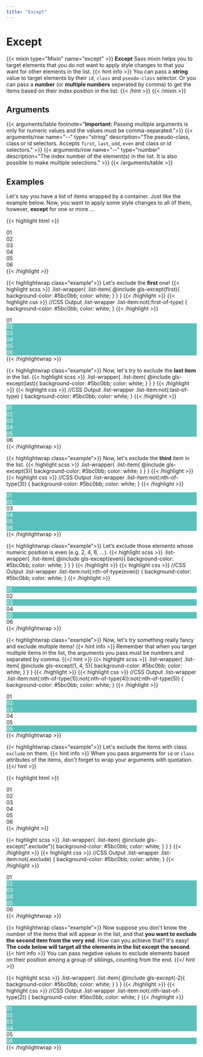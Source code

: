 ```yaml
---
title: "Except"
---
```


# Except

{{< mixin type="Mixin" name="except" >}}
**Except** Sass mixin helps you to target elements that you do not want to apply style changes to that you want for other elements in the list.
{{< hint info >}}
You can pass a **string** value to target elements by their `id`, `class` and `pseudo-class` selector. Or you can pass a **number** (or **multiple numbers** seperated by comma) to get the items based on their index position in the list.
{{< /hint >}}
{{< /mixin >}}

## Arguments

{{< arguments/table footnote="**Important:** Passing multiple arguments is only for numeric values and the values must be comma-separated.">}}
    {{< arguments/row name="--" type="string" description="The pseudo-class, class or id selectors. Accepts `first`, `last`, `odd`, `even` and class or id selectors." >}}
    {{< arguments/row name="--" type="number" description="The index number of the element(s) in the list. It is also possible to make multiple selections." >}}
{{< /arguments/table >}}

## Examples

Let's say you have a list of items wrapped by a container. Just like the example below. Now, you want to apply some style changes to all of them, however, **except** for one or more ...

{{< highlight html >}}
<div class="list-wrapper">
    <div class="list-item">01</div>
    <div class="list-item">02</div>
    <div class="list-item">03</div>
    <div class="list-item">04</div>
    <div class="list-item">05</div>
    <div class="list-item">06</div>
</div>
{{< /highlight >}}

{{< highlightwrap class="example">}}
Let's exclude the **first** one!
{{< highlight scss >}}
.list-wrapper{
    .list-item{
        @include gls-except(first){
            background-color: #5bc0bb;
            color: white;
        }
    }
}
{{< /highlight >}}
{{< highlight css >}}
//CSS Output
.list-wrapper .list-item:not(:first-of-type) {
    background-color: #5bc0bb;
    color: white;
}
{{< /highlight >}}
<style>
.list-wrapper.example01 .list-item:not(:first-of-type) {
    background-color: #5bc0bb;
    color: white;
}
</style>
<div class="list-wrapper example01">
    <div class="list-item">01</div>
    <div class="list-item">02</div>
    <div class="list-item">03</div>
    <div class="list-item">04</div>
    <div class="list-item">05</div>
    <div class="list-item">06</div>
</div>
{{< /highlightwrap >}}

{{< highlightwrap class="example">}}
Now, let's try to exclude the **last item** in the list.
{{< highlight scss >}}
.list-wrapper{
    .list-item{
        @include gls-except(last){
            background-color: #5bc0bb;
            color: white;
        }
    }
}
{{< /highlight >}}
{{< highlight css >}}
//CSS Output
.list-wrapper .list-item:not(:last-of-type) {
    background-color: #5bc0bb;
    color: white;
}
{{< /highlight >}}
<style>
.list-wrapper.example02 .list-item:not(:last-of-type) {
    background-color: #5bc0bb;
    color: white;
}
</style>
<div class="list-wrapper example02">
    <div class="list-item">01</div>
    <div class="list-item">02</div>
    <div class="list-item">03</div>
    <div class="list-item">04</div>
    <div class="list-item">05</div>
    <div class="list-item">06</div>
</div>
{{< /highlightwrap >}}


{{< highlightwrap class="example">}}
Now, let's exclude the **third** item in the list.
{{< highlight scss >}}
.list-wrapper{
    .list-item{
        @include gls-except(3){
            background-color: #5bc0bb;
            color: white;
        }
    }
}
{{< /highlight >}}
{{< highlight css >}}
//CSS Output
.list-wrapper .list-item:not(:nth-of-type(3)) {
    background-color: #5bc0bb;
    color: white;
}
{{< /highlight >}}
<style>
.list-wrapper.example03 .list-item:not(:nth-of-type(3)) {
    background-color: #5bc0bb;
    color: white;
}
</style>
<div class="list-wrapper example03">
    <div class="list-item">01</div>
    <div class="list-item">02</div>
    <div class="list-item">03</div>
    <div class="list-item">04</div>
    <div class="list-item">05</div>
    <div class="list-item">06</div>
</div>
{{< /highlightwrap >}}

{{< highlightwrap class="example">}}
Let’s exclude those elements whose numeric position is even (e.g. 2, 4, 6, ...).
{{< highlight scss >}}
.list-wrapper{
    .list-item{
        @include gls-except(even){
            background-color: #5bc0bb;
            color: white;
        }
    }
}
{{< /highlight >}}
{{< highlight css >}}
//CSS Output
.list-wrapper .list-item:not(:nth-of-type(even)) {
    background-color: #5bc0bb;
    color: white;
}
{{< /highlight >}}
<style>
.list-wrapper.example04 .list-item:not(:nth-of-type(even)) {
    background-color: #5bc0bb;
    color: white;
}
</style>
<div class="list-wrapper example04">
    <div class="list-item">01</div>
    <div class="list-item">02</div>
    <div class="list-item">03</div>
    <div class="list-item">04</div>
    <div class="list-item">05</div>
    <div class="list-item">06</div>
</div>
{{< /highlightwrap >}}

{{< highlightwrap class="example">}}
Now, let's try something really fancy and exclude multiple items!
{{< hint info >}}
Remember that when you target multiple items in the list, the arguments you pass must be numbers and separated by comma.
{{</ hint >}}
{{< highlight scss >}}
.list-wrapper{
    .list-item{
        @include gls-except(1, 4, 5){
            background-color: #5bc0bb;
            color: white;
        }
    }
}
{{< /highlight >}}
{{< highlight css >}}
//CSS Output
.list-wrapper .list-item:not(:nth-of-type(1)):not(:nth-of-type(4)):not(:nth-of-type(5)) {
    background-color: #5bc0bb;
    color: white;
}
{{< /highlight >}}
<style>
.list-wrapper.example05 .list-item:not(:nth-of-type(1)):not(:nth-of-type(4)):not(:nth-of-type(5)) {
    background-color: #5bc0bb;
    color: white;
}
</style>
<div class="list-wrapper example05">
    <div class="list-item">01</div>
    <div class="list-item">02</div>
    <div class="list-item">03</div>
    <div class="list-item">04</div>
    <div class="list-item">05</div>
    <div class="list-item">06</div>
</div>
{{< /highlightwrap >}}

{{< highlightwrap class="example">}}
Let's exclude the items with class `exclude` on them.
{{< hint info >}}
When you pass arguments for `id` or `class` attributes of the items, don't forget to wrap your arguments with quotation. 
{{</ hint >}}

{{< highlight html >}}
<div class="list-wrapper">
    <div class="list-item exclude">01</div>
    <div class="list-item">02</div>
    <div class="list-item">03</div>
    <div class="list-item">04</div>
    <div class="list-item">05</div>
    <div class="list-item exclude">06</div>
</div>
{{< /highlight >}}

{{< highlight scss >}}
.list-wrapper{
    .list-item{
        @include gls-except(".exclude"){
            background-color: #5bc0bb;
            color: white;
        }
    }
}
{{< /highlight >}}
{{< highlight css >}}
//CSS Output
.list-wrapper .list-item:not(.exclude) {
    background-color: #5bc0bb;
    color: white;
}
{{< /highlight >}}
<style>
.list-wrapper.example06 .list-item:not(.exclude) {
    background-color: #5bc0bb;
    color: white;
}
</style>
<div class="list-wrapper example06">
    <div class="list-item exclude">01</div>
    <div class="list-item">02</div>
    <div class="list-item">03</div>
    <div class="list-item">04</div>
    <div class="list-item">05</div>
    <div class="list-item exclude">06</div>
</div>
{{< /highlightwrap >}}

{{< highlightwrap class="example">}}
Now suppose you don't know the number of the items that will appear in the list, and that **you want to exclude the second item from the very end**. How can you achieve that? It's easy! **The code below will target all the elements in the list except the second**.
{{< hint info >}}
You can pass negative values to exclude elements based on their position among a group of siblings, counting from the end.
{{</ hint >}}

{{< highlight scss >}}
.list-wrapper{
  .list-item{
    @include gls-except(-2){
      background-color: #5bc0bb;
      color: white;
    }
  }
}
{{< /highlight >}}
{{< highlight css >}}
//CSS Output
.list-wrapper .list-item:not(:nth-last-of-type(2)) {
  background-color: #5bc0bb;
  color: white;
}
{{< /highlight >}}
<style>
.list-wrapper.example07 .list-item:not(:nth-last-of-type(2)) {
  background-color: #5bc0bb;
  color: white;
}
</style>
<div class="list-wrapper example07">
    <div class="list-item exclude">01</div>
    <div class="list-item">02</div>
    <div class="list-item">03</div>
    <div class="list-item">04</div>
    <div class="list-item">05</div>
    <div class="list-item exclude">06</div>
</div>
{{< /highlightwrap >}}
